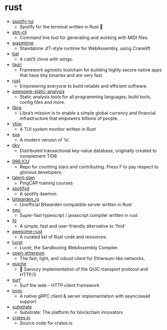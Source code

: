 # rust
- [spotify-tui](https://github.com/Rigellute/spotify-tui)
  - Spotify for the terminal written in Rust 🚀
- [atm-cli](https://github.com/allthemusicllc/atm-cli)
  - Command line tool for generating and working with MIDI files.
- [wasmtime](https://github.com/bytecodealliance/wasmtime)
  - Standalone JIT-style runtime for WebAssembly, using Cranelift
- [bat](https://github.com/sharkdp/bat)
  - A cat(1) clone with wings.
- [tauri](https://github.com/tauri-apps/tauri)
  - Framework agnostic toolchain for building highly secure native apps that have tiny binaries and are very fast.
- [rust](https://github.com/rust-lang/rust)
  - Empowering everyone to build reliable and efficient software.
- [awesome-static-analysis](https://github.com/mre/awesome-static-analysis)
  - Static analysis tools for all programming languages, build tools, config files and more.
- [libra](https://github.com/libra/libra)
  - Libra’s mission is to enable a simple global currency and financial infrastructure that empowers billions of people.
- [ytop](https://github.com/cjbassi/ytop)
  - A TUI system monitor written in Rust
- [exa](https://github.com/ogham/exa)
  - A modern version of ‘ls’.
- [tikv](https://github.com/tikv/tikv)
  - Distributed transactional key-value database, originally created to complement TiDB
- [996.ICU](https://github.com/996icu/996.ICU)
  - Repo for counting stars and contributing. Press F to pay respect to glorious developers.
- [talent-plan](https://github.com/pingcap/talent-plan)
  - PingCAP training courses
- [spotifyd](https://github.com/Spotifyd/spotifyd)
  - A spotify daemon
- [bitwarden_rs](https://github.com/dani-garcia/bitwarden_rs)
  - Unofficial Bitwarden compatible server written in Rust
- [swc](https://github.com/swc-project/swc)
  - Super-fast typescript / javascript compiler written in rust
- [fd](https://github.com/sharkdp/fd)
  - A simple, fast and user-friendly alternative to 'find'
- [awesome-rust](https://github.com/rust-unofficial/awesome-rust)
  - A curated list of Rust code and resources.
- [lucet](https://github.com/bytecodealliance/lucet)
  - Lucet, the Sandboxing WebAssembly Compiler.
- [open-ethereum](https://github.com/OpenEthereum/open-ethereum)
  - The fast, light, and robust client for Ethereum-like networks.
- [quiche](https://github.com/cloudflare/quiche)
  - 🥧 Savoury implementation of the QUIC transport protocol and HTTP/3
- [surf](https://github.com/http-rs/surf)
  - Surf the web – HTTP client framework
- [tonic](https://github.com/hyperium/tonic)
  - A native gRPC client & server implementation with async/await support.
- [substrate](https://github.com/paritytech/substrate)
  - Substrate: The platform for blockchain innovators
- [crates.io](https://github.com/rust-lang/crates.io)
  - Source code for crates.io
